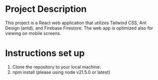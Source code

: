 # Project Description
This project is a React web application that utilizes Tailwind CSS, Ant Design (antd), and Firebase Firestore. The web app is optimized also for viewing on mobile screens.

# Instructions set up
1. Clone the repository to your local machine:
2. npm install (please using node v21.5.0 or latest)
   
